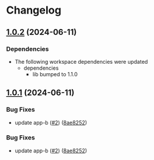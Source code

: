 # Changelog

## [1.0.2](https://github.com/Hajime-san/test-release-please/compare/app-b@1.0.1...app-b@1.0.2) (2024-06-11)


### Dependencies

* The following workspace dependencies were updated
  * dependencies
    * lib bumped to 1.1.0

## [1.0.1](https://github.com/Hajime-san/test-release-please/compare/app-b-v1.0.0...app-b@1.0.1) (2024-06-11)


### Bug Fixes

* update app-b ([#2](https://github.com/Hajime-san/test-release-please/issues/2)) ([8ae8252](https://github.com/Hajime-san/test-release-please/commit/8ae8252b0f7f350a8240e639fcfa48b4b69824b1))


### Bug Fixes

* update app-b ([#2](https://github.com/Hajime-san/test-release-please/issues/2)) ([8ae8252](https://github.com/Hajime-san/test-release-please/commit/8ae8252b0f7f350a8240e639fcfa48b4b69824b1))
